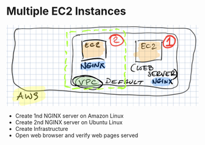 # Multiple EC2 Instances

![img](../img/aws3.png)

- Create 1nd NGINX server on Amazon Linux
- Create 2nd NGINX server on Ubuntu Linux
- Create Infrastructure
- Open web browser and verify web pages served

